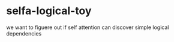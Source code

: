 # selfa-logical-toy
we want to figuere out if self attention can discover simple logical dependencies

